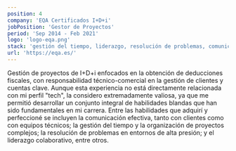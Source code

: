 ```yaml
---
position: 4
company: 'EQA Certificados I+D+i'
jobPosition: 'Gestor de Proyectos'
period: 'Sep 2014 - Feb 2021'
logo: 'logo-eqa.png'
stack: 'gestión del tiempo, liderazgo, resolución de problemas, comunicación efectiva'
url: 'https://eqa.es/'
---
```


Gestión de proyectos de I+D+i enfocados en la obtención de deducciones fiscales, con responsabilidad técnico-comercial en la gestión de clientes y cuentas clave. Aunque esta experiencia no está directamente relacionada con mi perfil "tech", la considero extremadamente valiosa, ya que me permitió desarrollar un conjunto integral de habilidades blandas que han sido fundamentales en mi carrera.
Entre las habilidades que adquirí y perfeccioné se incluyen la comunicación efectiva, tanto con clientes como con equipos técnicos; la gestión del tiempo y la organización de proyectos complejos; la resolución de problemas en entornos de alta presión; y el liderazgo colaborativo, entre otros.
